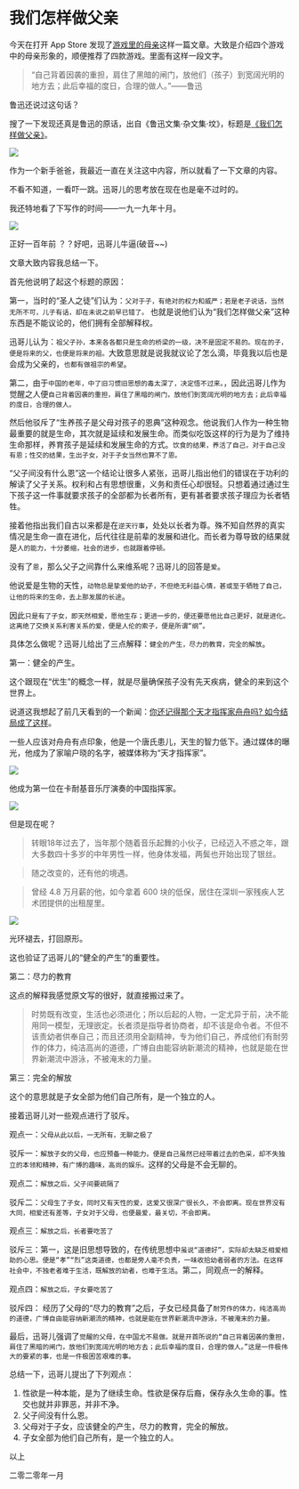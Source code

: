 
# 我们怎样做父亲

今天在打开 App Store 发现了[游戏里的母亲](https://apps.apple.com/cn/story/id1378845384)这样一篇文章。大致是介绍四个游戏中的母亲形象的，顺便推荐了四款游戏。里面有这样一段文字。

> “自己背着因袭的重担，肩住了黑暗的闸门，放他们（孩子）到宽阔光明的地方去；此后幸福的度日，合理的做人。”——鲁迅

鲁迅还说过这句话？

搜了一下发现还真是鲁迅的原话，出自《鲁迅文集·杂文集·坟》，标题是[《我们怎样做父亲》](http://www.ziyexing.com/luxun/luxun_zw_fen_07.htm)。

![](./images/20200102_2.jpg)

作为一个新手爸爸，我最近一直在关注这中内容，所以就看了一下文章的内容。

不看不知道，一看吓一跳。迅哥儿的思考放在现在也是毫不过时的。

我还特地看了下写作的时间——一九一九年十月。

![](./images/20200102_3.jpeg)

正好一百年前 ？？好吧，迅哥儿牛逼(破音~~)

文章大致内容我总结一下。

首先他说明了起这个标题的原因：

第一，当时的“圣人之徒”们认为：`父对于子，有绝对的权力和威严；若是老子说话，当然无所不可，儿子有话，却在未说之前早已错了。` 也就是说他们认为“我们怎样做父亲”这种东西是不能议论的，他们拥有全部解释权。

迅哥儿认为：`祖父子孙，本来各各都只是生命的桥梁的一级，决不是固定不易的。现在的子，便是将来的父，也便是将来的祖。`大致意思就是说我就议论了怎么滴，毕竟我以后也是会成为父亲的，`也都有做祖宗的希望`。

第二，由于`中国的老年，中了旧习惯旧思想的毒太深了，决定悟不过来。`，因此迅哥儿作为觉醒之人便`自己背着因袭的重担，肩住了黑暗的闸门，放他们到宽阔光明的地方去；此后幸福的度日，合理的做人。`

然后他驳斥了“生养孩子是父母对孩子的恩典”这种观念。他说我们人作为一种生物最重要的就是生命，其次就是延续和发展生命。而类似吃饭这样的行为是为了维持生命那样，养育孩子是延续和发展生命的方式。`饮食的结果，养活了自己，对于自己没有恩；性交的结果，生出子女，对于子女当然也算不了恩。`

“父子间没有什么恩”这一个结论让很多人紧张，迅哥儿指出他们的错误在于功利的解读了父子关系。权利和占有思想很重，义务和责任心却很轻。只想着通过通过生下孩子这一件事就要求孩子的全部都为长者所有，更有甚者要求孩子理应为长者牺牲。

接着他指出我们自古以来都是在`逆天行事`，处处以长者为尊。殊不知自然界的真实情况是生命一直在进化，后代往往是前辈的发展和进化。而长者为尊导致的结果就是`人的能力，十分萎缩，社会的进步，也就跟着停顿。`

没有了`恩`，那么父子之间靠什么来维系呢？迅哥儿的回答是`爱`。

他说爱是生物的天性，`动物总是挚爱他的幼子，不但绝无利益心情，甚或至于牺牲了自己，让他的将来的生命，去上那发展的长途`。

因此`只是有了子女，即天然相爱，愿他生存；更进一步的，便还要愿他比自己更好，就是进化。这离绝了交换关系利害关系的爱，便是人伦的索子，便是所谓“纲”。`

具体怎么做呢？迅哥儿给出了三点解释：`健全的产生，尽力的教育，完全的解放`。

第一：健全的产生。

这个跟现在“优生”的概念一样，就是尽量确保孩子没有先天疾病，健全的来到这个世界上。

说道这我想起了前几天看到的一个新闻：[你还记得那个天才指挥家舟舟吗? 如今结局成了这样](https://mp.weixin.qq.com/s?__biz=MjM5NDEwMDI1MA==&mid=2654666539&idx=1&sn=783dcb8c9f97536636b5fc2be5b1c1c4)。

一些人应该对舟舟有点印象，他是一个唐氏患儿，天生的智力低下。通过媒体的曝光，他成为了家喻户晓的名字，被媒体称为“天才指挥家”。

![](./images/20200102_4.jpg)

他成为第一位在卡耐基音乐厅演奏的中国指挥家。

![](./images/20200102_5.gif)

但是现在呢？

>转眼18年过去了，当年那个随着音乐起舞的小伙子，已经迈入不惑之年，跟大多数四十多岁的中年男性一样，他身体发福，两鬓也开始出现了银丝。

>随之改变的，还有他的境遇。

>曾经 4.8 万月薪的他，如今拿着 600 块的低保，居住在深圳一家残疾人艺术团提供的出租屋里。

![](./images/20200102_6.jpg)

光环褪去，打回原形。

这也验证了迅哥儿的“健全的产生”的重要性。

第二：尽力的教育

这点的解释我感觉原文写的很好，就直接搬过来了。

> 时势既有改变，生活也必须进化；所以后起的人物，一定尤异于前，决不能用同一模型，无理嵌定。长者须是指导者协商者，却不该是命令者。不但不该责幼者供奉自己；而且还须用全副精神，专为他们自己，养成他们有耐劳作的体力，纯洁高尚的道德，广博自由能容纳新潮流的精神，也就是能在世界新潮流中游泳，不被淹末的力量。

第三：完全的解放

这个的意思就是子女全部为他们自己所有，是一个独立的人。

接着迅哥儿对一些观点进行了驳斥。

观点一：`父母从此以后，一无所有，无聊之极了`

驳斥一：`解放子女的父母，也应预备一种能力。便是自己虽然已经带着过去的色采，却不失独立的本领和精神，有广博的趣味，高尚的娱乐。`这样的父母是不会无聊的。

观点二：`解放之后，父子间要疏隔了`

驳斥二：`父母生了子女，同时又有天性的爱，这爱又很深广很长久，不会即离。现在世界没有大同，相爱还有差等，子女对于父母，也便最爱，最关切，不会即离。`

观点三：`解放之后，长者要吃苦了`

驳斥三：第一，这是旧思想导致的，在传统思想中`虽说“道德好”，实际却太缺乏相爱相助的心思。便是“孝”“烈”这类道德，也都是旁人毫不负责，一味收拾幼者弱者的方法。在这样社会中，不独老者难于生活，既解放的幼者，也难于生活`。第二，同观点一的解释。

观点四：`解放之后，子女要吃苦了`

驳斥四： 经历了父母的“尽力的教育”之后，子女已经具备了`耐劳作的体力，纯洁高尚的道德，广博自由能容纳新潮流的精神，也就是能在世界新潮流中游泳，不被淹末的力量。`

最后，迅哥儿强调了`觉醒的父母，在中国尤不易做。就是开首所说的“自己背着因袭的重担，肩住了黑暗的闸门，放他们到宽阔光明的地方去；此后幸福的度日，合理的做人。”这是一件极伟大的要紧的事，也是一件极困苦艰难的事。`

总结一下，迅哥儿提出了下列观点：

1. 性欲是一种本能，是为了继续生命。性欲是保存后裔，保存永久生命的事。性交也就并非罪恶，并非不净。
2. 父子间没有什么恩。
3. 父母对于子女，应该健全的产生，尽力的教育，完全的解放。
4. 子女全部为他们自己所有，是一个独立的人。


以上

二零二零年一月
